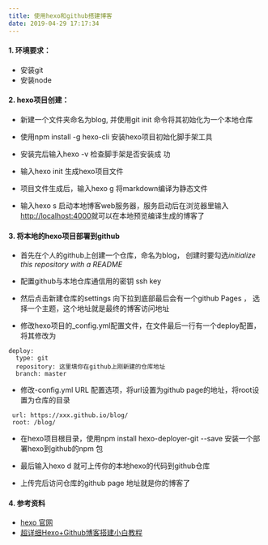 ```yaml
---
title: 使用hexo和github搭建博客
date: 2019-04-29 17:17:34
---
```

#### 1. 环境要求：
- 安装git
- 安装node

#### 2. hexo项目创建：
- 新建一个文件夹命名为blog, 并使用git init 命令将其初始化为一个本地仓库

- 使用npm install -g hexo-cli 安装hexo项目初始化脚手架工具

- 安装完后输入hexo -v 检查脚手架是否安装成
功

- 输入hexo init 生成hexo项目文件

- 项目文件生成后，输入hexo g 将markdown编译为静态文件

- 输入hexo s 启动本地博客web服务器，服务启动后在浏览器里输入<http://localhost:4000>就可以在本地预览编译生成的博客了

#### 3. 将本地的hexo项目部署到github
- 首先在个人的github上创建一个仓库，命名为blog， 创建时要勾选*initialize this repository with a README*

- 配置github与本地仓库通信用的密钥 ssh key

- 然后点击新建仓库的settings 向下拉到底部最后会有一个github Pages ， 选择一个主题，这个地址就是最终的博客访问地址

- 修改hexo项目的_config.yml配置文件，在文件最后一行有一个deploy配置，将其修改为
``` 
deploy:
  type: git
  repository: 这里填你在github上刚新建的仓库地址
  branch: master
```
- 修改-config.yml URL 配置选项，将url设置为github page的地址，将root设置为仓库的目录
```
 url: https://xxx.github.io/blog/
 root: /blog/ 
```

- 在hexo项目根目录，使用npm install hexo-deployer-git --save  安装一个部署hexo到github的npm 包

- 最后输入hexo d 就可上传你的本地hexo的代码到github仓库

- 上传完后访问仓库的github page 地址就是你的博客了

#### 4. 参考资料
- [hexo 官网](https://hexo.io/zh-cn/)
- [超详细Hexo+Github博客搭建小白教程](https://godweiyang.com/2018/04/13/hexo-blog/#%E5%86%99%E6%96%87%E7%AB%A0%E3%80%81%E5%8F%91%E5%B8%83%E6%96%87%E7%AB%A0)

